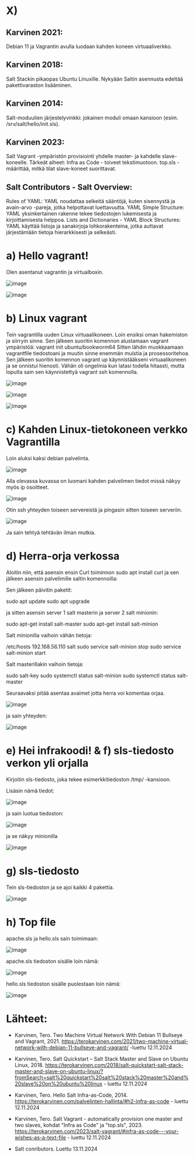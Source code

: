 # X)
## Karvinen 2021: 
Debian 11 ja Vagrantin avulla luodaan kahden koneen virtuaaliverkko. 
## Karvinen 2018: 
Salt Stackin pikaopas Ubuntu Linuxille. Nykyään Saltin asennusta edeltää pakettivaraston lisääminen.
## Karvinen 2014: 
Salt-moduulien järjestelyvinkki: jokainen moduli omaan kansioon (esim. /srv/salt/hello/init.sls).
## Karvinen 2023: 
Salt Vagrant -ympäristön provisiointi yhdelle master- ja kahdelle slave-koneelle. Tärkeät aiheet:
Infra as Code - toiveet tekstimuotoon.
top.sls - määrittää, mitkä tilat slave-koneet suorittavat.
## Salt Contributors - Salt Overview:
Rules of YAML: YAML noudattaa selkeitä sääntöjä, kuten sisennystä ja avain-arvo -pareja, jotka helpottavat luettavuutta.
YAML Simple Structure: YAML yksinkertainen rakenne tekee tiedostojen lukemisesta ja kirjoittamisesta helppoa.
Lists and Dictionaries - YAML Block Structures: YAML käyttää listoja ja sanakirjoja lohkorakenteina, jotka auttavat järjestämään tietoja hierarkkisesti ja selkeästi.

# a) Hello vagrant!
Olen asentanut vagrantin ja virtualboxin.

![image](https://github.com/user-attachments/assets/ffc25cdb-f184-48a3-a6c6-8ebd44bf7e82)


![image](https://github.com/user-attachments/assets/e700bbe7-ca05-43f6-9f0e-3a2d896dff3c)


# b) Linux vagrant
Tein vagrantilla uuden Linux virtuaalikoneen. Loin ensiksi oman hakemiston ja siirryin sinne. Sen jälkeen suoritin komennon alustamaan vagrant ympäristöä:
vagrant init ubuntu/bookworm64
Sitten lähdin muokkaamaan vagrantfile tiedostoani ja muutin sinne enemmän muistia ja prosessoritehoa. 
Sen jälkeen suoritin komennon vagrant up käynnistääkseni virtuaalikoneen ja se onnistui hienosti. Vähän oli ongelmia kun latasi todella hitaasti, mutta lopulta sain sen käynnistettyä vagrant ssh komennolla.

![image](https://github.com/user-attachments/assets/daca7a44-e8a6-4e1a-b79a-2868fa985e4c)


![image](https://github.com/user-attachments/assets/ed6c71c3-26cc-4087-9adb-7a52a498b7b9)


![image](https://github.com/user-attachments/assets/efb02e96-6514-44a8-a1da-bb394ffe0f8a)


# c) Kahden Linux-tietokoneen verkko Vagrantilla
Loin aluksi kaksi debian palvelinta.

![image](https://github.com/user-attachments/assets/7010462d-98bb-4bee-8cbc-57bd324d2364)


Alla olevassa kuvassa on luomani kahden palvelimen tiedot missä näkyy myös ip osoitteet.

![image](https://github.com/user-attachments/assets/c0e8ee3b-0cc9-4fb2-9e29-060e0bd91169)


Otin ssh yhteyden toiseen servereistä ja pingasin sitten toiseen serveriin.

![image](https://github.com/user-attachments/assets/9c943969-5fc1-4f8f-9ee4-1f70192d98d0)

Ja sain tehtyä tehtävän ilman mutkia.


# d)  Herra-orja verkossa
Aloitin niin, että asensin ensin Curl toiminnon sudo apt install curl ja sen jälkeen asensin palvelimille saltin komennoilla:

Sen jälkeen päivitin paketit:

sudo apt update
sudo apt upgrade

ja sitten asensin server 1 salt masterin ja server 2 salt minionin:

sudo apt-get install salt-master
sudo apt-get install salt-minion

Salt minionilla vaihoin vähän tietoja:

/etc/hosts
192.168.56.110 salt
sudo service salt-minion stop
sudo service salt-minion start

Salt masterillakin vaihoin tietoja:

sudo salt-key
sudo systemctl status salt-minion
sudo systemctl status salt-master

Seuraavaksi pitää asentaa avaimet jotta herra voi komentaa orjaa.

![image](https://github.com/user-attachments/assets/0b7eed44-25de-4591-bf5b-458d4dfb037b)

ja sain yhteyden:

![image](https://github.com/user-attachments/assets/e79d56e5-9c00-455e-9025-9a47c4e45e4f)


# e) Hei infrakoodi!  &  f) sls-tiedosto verkon yli orjalla 

Kirjoitin sls-tiedosto, joka tekee esimerkkitiedoston /tmp/ -kansioon.

Lisäsin nämä tiedot: 

![image](https://github.com/user-attachments/assets/88c50ba3-69e3-4e16-a2dc-bf1d7e13302d)

ja sain luotua tiedoston:

![image](https://github.com/user-attachments/assets/719d4bbb-9a4a-498c-9e81-567574305606)

ja se näkyy minionilla

![image](https://github.com/user-attachments/assets/80cd4e9b-d0e1-476e-8fa1-7ad4a59b99e8)


# g) sls-tiedosto
Tein sls-tiedoston ja se ajoi kaikki 4 pakettia.

![image](https://github.com/user-attachments/assets/33ab6b67-c238-4b90-ad9f-4b8fd30ce915)


# h) Top file


apache.sls ja hello.sls sain toimimaan:

![image](https://github.com/user-attachments/assets/826e409c-c4ef-4d91-8000-ca1f702e06d8)


apache.sls tiedoston sisälle loin nämä:

![image](https://github.com/user-attachments/assets/de8c5c82-7391-4f6d-85d7-1e1398dbe87a)


hello.sls tiedoston sisälle puolestaan loin nämä:

![image](https://github.com/user-attachments/assets/d2879989-41c5-431d-baf5-393748e2d657)



# Lähteet:
* Karvinen, Tero. Two Machine Virtual Network With Debian 11 Bullseye and Vagrant, 2021. https://terokarvinen.com/2021/two-machine-virtual-network-with-debian-11-bullseye-and-vagrant/ -luettu 12.11.2024

* Karvinen, Tero. Salt Quickstart – Salt Stack Master and Slave on Ubuntu Linux, 2018. https://terokarvinen.com/2018/salt-quickstart-salt-stack-master-and-slave-on-ubuntu-linux/?fromSearch=salt%20quickstart%20salt%20stack%20master%20and%20slave%20on%20ubuntu%20linux - luettu 12.11.2024

* Karvinen, Tero. Hello Salt Infra-as-Code, 2014. https://terokarvinen.com/palvelinten-hallinta/#h2-infra-as-code - luettu 12.11.2024

* Karvinen, Tero. Salt Vagrant - automatically provision one master and two slaves, kohdat "Infra as Code" ja "top.sls", 2023. https://terokarvinen.com/2023/salt-vagrant/#infra-as-code---your-wishes-as-a-text-file - luettu 12.11.2024

* Salt conributors. Luettu 13.11.2024

